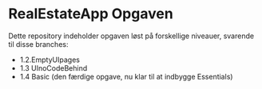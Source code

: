 # RealEstateApp Opgaven

Dette repository indeholder opgaven løst på forskellige niveauer, svarende til disse branches:

- 1.2.EmptyUIpages
- 1.3 UInoCodeBehind
- 1.4 Basic (den færdige opgave, nu klar til at indbygge Essentials)
